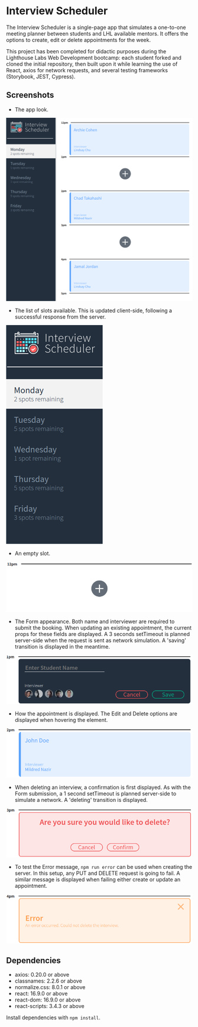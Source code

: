 # Interview Scheduler

The Interview Scheduler is a single-page app that simulates a one-to-one meeting planner between students and LHL available mentors.
It offers the options to create, edit or delete appointments for the week.

This project has been completed for didactic purposes during the Lighthouse Labs Web Development bootcamp: each student forked and cloned the initial repository, then built upon it while learning the use of React, axios for network requests, and several testing frameworks (Storybook, JEST, Cypress).

## Screenshots

- The app look.

![app](https://github.com/barbmich/scheduler/blob/master/docs/app.png)

- The list of slots available. This is updated client-side, following a successful response from the server.

![slots-available](https://github.com/barbmich/scheduler/blob/master/docs/slots-available.png)

- An empty slot.

![empty](https://github.com/barbmich/scheduler/blob/master/docs/empty.png)

- The Form appearance. Both name and interviewer are required to submit the booking. When updating an existing appointment, the current props for these fields are displayed. A 3 seconds setTimeout is planned server-side when the request is sent as network simulation. A 'saving' transition is displayed in the meantime.

![form](https://github.com/barbmich/scheduler/blob/master/docs/form.png)

- How the appointment is displayed. The Edit and Delete options are displayed when hovering the element.

![show](https://github.com/barbmich/scheduler/blob/master/docs/show.png)

- When deleting an interview, a confirmation is first displayed. As with the Form submission, a 1 second setTimeout is planned server-side to simulate a network. A 'deleting' transition is displayed.

![delete](https://github.com/barbmich/scheduler/blob/master/docs/delete.png)

- To test the Error message, `npm run error` can be used when creating the server. In this setup, any PUT and DELETE request is going to fail. A similar message is displayed when failing either create or update an appointment.

![error](https://github.com/barbmich/scheduler/blob/master/docs/error.png)

## Dependencies

* axios: 0.20.0 or above
* classnames: 2.2.6 or above
* normalize.css: 8.0.1 or above
* react: 16.9.0 or above
* react-dom: 16.9.0 or above
* react-scripts: 3.4.3 or above

Install dependencies with `npm install`.
